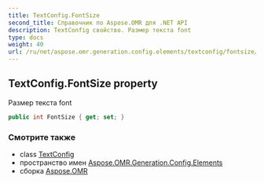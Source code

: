 ```yaml
---
title: TextConfig.FontSize
second_title: Справочник по Aspose.OMR для .NET API
description: TextConfig свойство. Размер текста font
type: docs
weight: 40
url: /ru/net/aspose.omr.generation.config.elements/textconfig/fontsize/
---
```

## TextConfig.FontSize property

Размер текста font

```csharp
public int FontSize { get; set; }
```

### Смотрите также

* class [TextConfig](../)
* пространство имен [Aspose.OMR.Generation.Config.Elements](../../textconfig/)
* сборка [Aspose.OMR](../../../)


